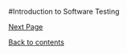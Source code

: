 #Introduction to Software Testing

[Next Page](https://github.com/Krithika-Balan2290/Software-Testing-Techniques/blob/master/Docs/Types.md)

[Back to contents](https://github.com/Krithika-Balan2290/Software-Testing-Techniques/blob/master/Index.md)
